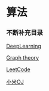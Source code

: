 # 算法
### 不断补充目录

[DeepLearning](https://github.com/shencang/note/tree/master/Algorithm/DeepLearning)

[Graph theory](https://github.com/shencang/note/tree/master/Algorithm/Graph_theory)

[LeetCode](https://github.com/shencang/note/tree/master/Algorithm/LeetCode)

[小米OJ](https://github.com/shencang/note/tree/master/Algorithm/MiOJ)